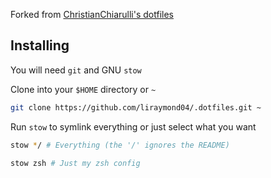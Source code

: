 Forked from [ChristianChiarulli's dotfiles](https://github.com/Mach-OS/Machfiles/)

## Installing

You will need `git` and GNU `stow`

Clone into your `$HOME` directory or `~`

```bash
git clone https://github.com/liraymond04/.dotfiles.git ~
```

Run `stow` to symlink everything or just select what you want

```bash
stow */ # Everything (the '/' ignores the README)
```

```bash
stow zsh # Just my zsh config
```
